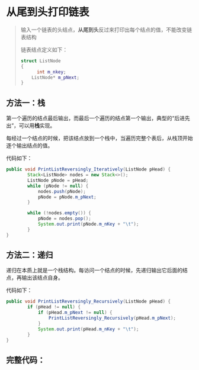 # 从尾到头打印链表

> 输入一个链表的头结点，**从尾到头**反过来打印出每个结点的值，不能改变链表结构
>
> 链表结点定义如下：
>
> ```C++
> struct ListNode
> {
>    	int m_nkey;
>     ListNode* m_pNext;
> }
> ```



## 方法一：栈

第一个遍历的结点最后输出，而最后一个遍历的结点第一个输出，典型的“后进先出”，可以用**栈**实现。

每经过一个结点的时候，把该结点放到一个栈中，当遍历完整个表后，从栈顶开始逐个输出结点的值。



代码如下：

```java
public void PrintListReversingly_Iteratively(ListNode pHead) {
        Stack<ListNode> nodes = new Stack<>();
        ListNode pNode = pHead;
        while (pNode != null) {
            nodes.push(pNode);
            pNode = pNode.m_pNext;
        }

        while (!nodes.empty()) {
            pNode = nodes.pop();
            System.out.print(pNode.m_nKey + "\t");
        }
}
```



## 方法二：递归

递归在本质上就是一个栈结构。每访问一个结点的时候，先递归输出它后面的结点，再输出该结点自身。



代码如下：

```java
public void PrintListReversingly_Recursively(ListNode pHead) {
        if (pHead != null) {
            if (pHead.m_pNext != null) {
                PrintListReversingly_Recursively(pHead.m_pNext);
            }
            System.out.print(pHead.m_nKey + "\t");
        }
}
```



## 完整代码：

```java

```


